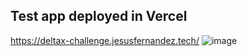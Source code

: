 ## Test app deployed in Vercel

https://deltax-challenge.jesusfernandez.tech/
![image](https://user-images.githubusercontent.com/55407216/180622132-76f3ee6c-86d8-4299-8c6f-3fc09c97baa5.png)
